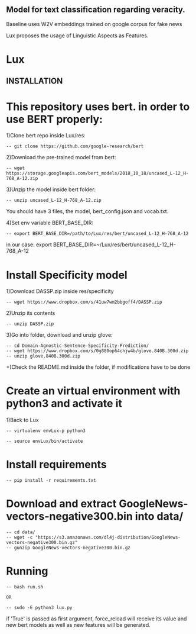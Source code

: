 ## Model for text classification regarding veracity.

Baseline uses W2V embeddings trained on google corpus for fake news

Lux proposes the usage of Linguistic Aspects as Features.
# Lux

## INSTALLATION

# This repository uses bert. in order to use BERT properly:

1)Clone bert repo inside Lux/res:

    -- git clone https://github.com/google-research/bert

2)Download the pre-trained model from bert:

    -- wget https://storage.googleapis.com/bert_models/2018_10_18/uncased_L-12_H-768_A-12.zip

3)Unzip the model inside bert folder:

    -- unzip uncased_L-12_H-768_A-12.zip

   You should have 3 files, the model, bert_config.json and vocab.txt.

4)Set env variable BERT_BASE_DIR:

    -- export BERT_BASE_DIR=/path/to/Lux/res/bert/uncased_L-12_H-768_A-12

   in our case: export BERT_BASE_DIR=~/Lux/res/bert/uncased_L-12_H-768_A-12

# Install Specificity model

1)Download DASSP.zip inside res/specificity
    
    -- wget https://www.dropbox.com/s/41uw7wm2bbgoff4/DASSP.zip
   
2)Unzip its contents

    -- unzip DASSP.zip

3)Go into folder, download and unzip glove:

    -- cd Domain-Agnostic-Sentence-Specificity-Prediction/
    -- wget https://www.dropbox.com/s/0g880op64chjw4b/glove.840B.300d.zip
    -- unzip glove.840B.300d.zip

+)Check the README.md inside the folder, if modifications have to be done

# Create an virtual environment with python3 and activate it

1)Back to Lux

    -- virtualenv envLux-p python3
    
    -- source envLux/bin/activate
    
# Install requirements

    -- pip install -r requirements.txt

# Download and extract GoogleNews-vectors-negative300.bin into data/

    -- cd data/
    -- wget -c "https://s3.amazonaws.com/dl4j-distribution/GoogleNews-vectors-negative300.bin.gz"
    -- gunzip GoogleNews-vectors-negative300.bin.gz

# Running

    -- bash run.sh

    OR

    -- sudo -E python3 lux.py

if 'True' is passed as first argument, force_reload will receive its value and new bert models as well as new features will be generated.
